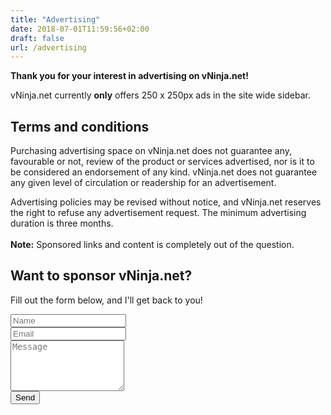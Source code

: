 ```yaml
---
title: "Advertising"
date: 2018-07-01T11:59:56+02:00
draft: false
url: /advertising
---
```


**Thank you for your interest in advertising on vNinja.net!**

vNinja.net currently **only** offers 250 x 250px ads in the site wide sidebar.



## <i class='fa fa-exclamation-circle'></i> Terms and conditions

<div class="alert alert-light" role="alert">
  Purchasing advertising space on vNinja.net does not guarantee any, favourable or not, review of the product or services advertised, nor is it to be considered an endorsement of any kind.
vNinja.net does not guarantee any given level of circulation or readership for an advertisement.

Advertising policies may be revised without notice, and vNinja.net reserves the right to refuse any advertisement request.
The minimum advertising duration is three months.
<br/><br/>
  <b>Note:</b> Sponsored links and content is completely out of the question.

</div>


## <i class='fa fa-credit-card'></i> Want to sponsor vNinja.net?
Fill out the form below, and I'll get back to you!


<form id="contactform" action="//formspree.io/christian@drible.net" method="POST">
<div class="col-sm-7 slideanim">
  <div class="row">
    <div class="col-sm-6 form-group">
      <input class="form-control" id="name" name="name" placeholder="Name" type="text" required>
    </div>
    <div class="col-sm-6 form-group">
      <input class="form-control" id="email" name="_replyto" placeholder="Email" type="email" required>
    </div>
  </div>
  <textarea class="form-control" id="comments" name="message" placeholder="Message" rows="5"></textarea><br>
  <div class="row">
    <div class="col-sm-12 form-group">
      <button class="btn btn-default pull-right" type="submit">Send</button>
    </div>
  </div>
</div>
<input type="hidden" name="_next" value="/confirmation/" />
<input type="text" name="_gotcha" style="display:none" />
<input type="hidden" name="_subject" value="vNinja Sponsor Request" />
</form>
